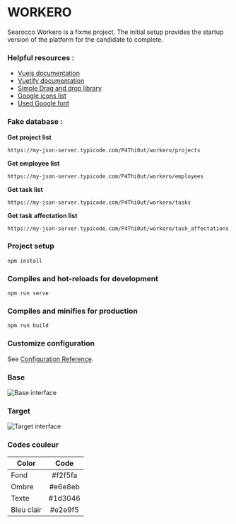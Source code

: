 # WORKERO

Searocco Workero is a fixme project. The initial setup provides the startup version of the platform for the candidate to complete.

### Helpful resources :
 - [Vuejs documentation](https://vuejs.org/v2/guide/)
 - [Vuetify documentation](https://vuetifyjs.com/en/)
 - [Simple Drag and drop library](https://vuejsexamples.com/a-set-of-vue-mixins-to-turn-any-list-into-an-animated-sortable-list/)
 - [Google icons list](https://fonts.google.com/icons)
 - [Used Google font](https://fonts.google.com/specimen/Poppins)
 
### Fake database :

**Get project list**
```
https://my-json-server.typicode.com/P4Thi0ut/workero/projects
```

**Get employee list**
```
https://my-json-server.typicode.com/P4Thi0ut/workero/employees
```

**Get task list**
```
https://my-json-server.typicode.com/P4Thi0ut/workero/tasks
```

**Get task affectation list**
```
https://my-json-server.typicode.com/P4Thi0ut/workero/task_affectations
```

### Project setup
```
npm install
```

### Compiles and hot-reloads for development
```
npm run serve
```

### Compiles and minifies for production
```
npm run build
```

### Customize configuration
See [Configuration Reference](https://cli.vuejs.org/config/).

### Base

![Base interface](https://raw.githubusercontent.com/P4Thi0ut/workero/master/preview-base.png)

### Target

![Target interface](https://raw.githubusercontent.com/P4Thi0ut/workero/master/preview.png)

### Codes couleur

| Color      | Code    |
|------------|:-------:|
| Fond       | #f2f5fa |
| Ombre      | #e6e8eb |
| Texte      | #1d3046 |
| Bleu clair | #e2e9f5 |